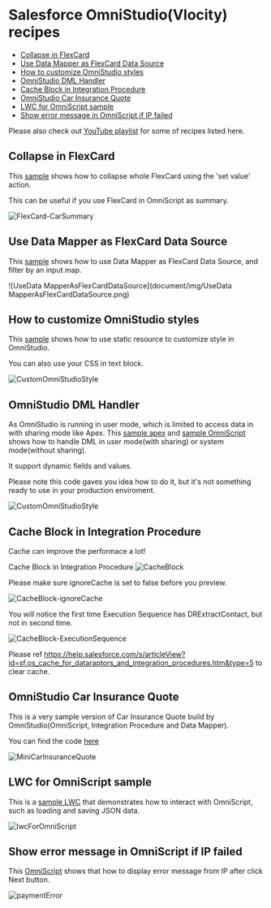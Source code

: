 # Salesforce OmniStudio(Vlocity) recipes

-   [Collapse in FlexCard](#collapse-in-flexcard)
-   [Use Data Mapper as FlexCard Data Source](#use-data-mapper-as-flexcard-data-source)
-   [How to customize OmniStudio styles](#how-to-customize-omnistudio-styles)
-   [OmniStudio DML Handler](#omnistudio-dml-handler)
-   [Cache Block in Integration Procedure](#cache-block-in-integration-procedure)
-   [OmniStudio Car Insurance Quote](#omnistudio-car-insurance-quote)
-   [LWC for OmniScript sample ](#lwc-for-omniscript-sample)
-   [Show error message in OmniScript if IP failed](#show-error-message-in-omniscript-if-ip-failed)

Please also check out [YouTube playlist](https://www.youtube.com/playlist?list=PL_7QTUl9lWwCE2_t-HGSKiaBBgbDdrLys) for some of recipes listed here.

## Collapse in FlexCard

This [sample](source/omnistudio/main/default/omniUiCard/CarSummary_ApexForcePtyLtd_1.ouc-meta.xml) shows how to collapse whole FlexCard using the 'set value' action.

This can be useful if you use FlexCard in OmniScript as summary.

![FlexCard-CarSummary](document/img/FlexCard-CarSummary.png)

## Use Data Mapper as FlexCard Data Source

This [sample](source/omnistudio/main/default/omniUiCard/DRAsDataSource_ApexForcePtyLtd_1.ouc-meta.xml) shows how to use Data Mapper as FlexCard Data Source, and filter by an input map.

![UseData MapperAsFlexCardDataSource](document/img/UseData MapperAsFlexCardDataSource.png)

## How to customize OmniStudio styles

This [sample](source/omnistudio/main/default/omniScripts/ApexForcePtyLtd_CarInsuranceQuote_English_2.os-meta.xml) shows how to use static resource to customize style in OmniStudio.

You can also use your CSS in text block.

![CustomOmniStudioStyle](document/img/CustomOmniStudioStyle.png)

## OmniStudio DML Handler

As OmniStudio is running in user mode, which is limited to access data in with sharing mode like Apex. This [sample apex](source/omnistudio/classes/OmniStudioDmlHandler.cls) and [sample OmniScript](source/omnistudio/main/default/omniScripts/ApexForcePtyLtd_CarInsuranceQuote_English_2.os-meta.xml) shows how to handle DML in user mode(with sharing) or system mode(without sharing).

It support dynamic fields and values.

Please note this code gaves you idea how to do it, but it's not something ready to use in your production enviroment.

![CustomOmniStudioStyle](document/img/OmniStudioDmlHandler.png)

## Cache Block in Integration Procedure

Cache can improve the performace a lot!

Cache Block in Integration Procedure
![CacheBlock](document/img/CacheBlock.png)

Please make sure ignoreCache is set to false before you preview.

![CacheBlock-ignoreCache](document/img/CacheBlock-ignoreCache.png)

You will notice the first time Execution Sequence has DRExtractContact, but not in second time.

![CacheBlock-ExecutionSequence](document/img/CacheBlock-ExecutionSequence.png)

Please ref https://help.salesforce.com/s/articleView?id=sf.os_cache_for_dataraptors_and_integration_procedures.htm&type=5 to clear cache.

## OmniStudio Car Insurance Quote

This is a very sample version of Car Insurance Quote build by OmniStudio(OmniScript, Integration Procedure and Data Mapper).

You can find the code [here](source/omnistudio/main/default/omniScripts/ApexForcePtyLtd_CarInsuranceQuote_English_5.os-meta.xml)

![MiniCarInsuranceQuote](document/img/MiniCarInsuranceQuote.png)

## LWC for OmniScript sample

This is a [sample LWC](source/omnistudio/main/default/lwc/omniUpperCaseText/omniUpperCaseText.js) that demonstrates how to interact with OmniScript, such as loading and saving JSON data.

![lwcForOmniScript](document/img/lwcForOmniScript.png)

## Show error message in OmniScript if IP failed

This [OmniScript](source/omnistudio/main/default/omniScripts/ApexForcePtyLtd_CarInsurancePayment_English_1.os-meta.xml) shows that how to display error message from IP after click Next button.

![paymentError](document/img/paymentError.png)
